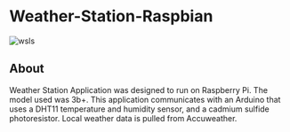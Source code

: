 # Weather-Station-Raspbian  
![wsls](https://user-images.githubusercontent.com/22214754/76711293-ea172100-66cb-11ea-9369-ef36785cfc6e.png)  
  
  ## About
Weather Station Application was designed to run on Raspberry Pi. The model used was 3b+. This application communicates with an Arduino that uses a DHT11 temperature and humidity sensor, and a cadmium sulfide photoresistor. Local weather data is pulled from Accuweather. 
